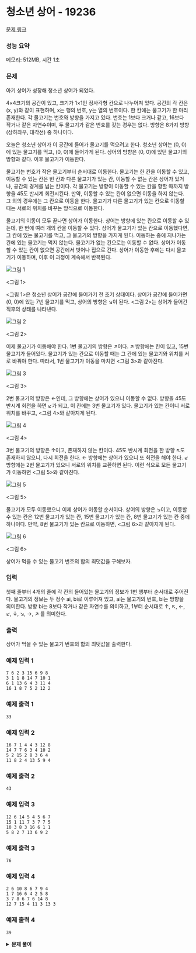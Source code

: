 # 청소년 상어 - 19236

[문제 링크](https://www.acmicpc.net/problem/19236)

### 성능 요약

메모리: 512MB, 시간 1초

### 문제

아기 상어가 성장해 청소년 상어가 되었다.

4×4크기의 공간이 있고, 크기가 1×1인 정사각형 칸으로 나누어져 있다. 공간의 각 칸은 (x, y)와 같이 표현하며, x는 행의 번호, y는 열의 번호이다. 한 칸에는 물고기가 한 마리 존재한다. 각 물고기는 번호와 방향을 가지고 있다. 번호는 1보다 크거나 같고, 16보다 작거나 같은 자연수이며, 두 물고기가 같은 번호를 갖는 경우는 없다. 방향은 8가지 방향(상하좌우, 대각선) 중 하나이다.

오늘은 청소년 상어가 이 공간에 들어가 물고기를 먹으려고 한다. 청소년 상어는 (0, 0)에 있는 물고기를 먹고, (0, 0)에 들어가게 된다. 상어의 방향은 (0, 0)에 있던 물고기의 방향과 같다. 이후 물고기가 이동한다.

물고기는 번호가 작은 물고기부터 순서대로 이동한다. 물고기는 한 칸을 이동할 수 있고, 이동할 수 있는 칸은 빈 칸과 다른 물고기가 있는 칸, 이동할 수 없는 칸은 상어가 있거나, 공간의 경계를 넘는 칸이다. 각 물고기는 방향이 이동할 수 있는 칸을 향할 때까지 방향을 45도 반시계 회전시킨다. 만약, 이동할 수 있는 칸이 없으면 이동을 하지 않는다. 그 외의 경우에는 그 칸으로 이동을 한다. 물고기가 다른 물고기가 있는 칸으로 이동할 때는 서로의 위치를 바꾸는 방식으로 이동한다.

물고기의 이동이 모두 끝나면 상어가 이동한다. 상어는 방향에 있는 칸으로 이동할 수 있는데, 한 번에 여러 개의 칸을 이동할 수 있다. 상어가 물고기가 있는 칸으로 이동했다면, 그 칸에 있는 물고기를 먹고, 그 물고기의 방향을 가지게 된다. 이동하는 중에 지나가는 칸에 있는 물고기는 먹지 않는다. 물고기가 없는 칸으로는 이동할 수 없다. 상어가 이동할 수 있는 칸이 없으면 공간에서 벗어나 집으로 간다. 상어가 이동한 후에는 다시 물고기가 이동하며, 이후 이 과정이 계속해서 반복된다.

![그림 1](https://upload.acmicpc.net/1c7c473e-5e2c-4c45-9c88-b3b7cd06a360/-/preview/)

<그림 1>

<그림 1>은 청소년 상어가 공간에 들어가기 전 초기 상태이다. 상어가 공간에 들어가면 (0, 0)에 있는 7번 물고기를 먹고, 상어의 방향은 ↘이 된다. <그림 2>는 상어가 들어간 직후의 상태를 나타낸다.

![그림 2](https://upload.acmicpc.net/8f26df12-6f68-43a3-9f6e-7416144e91dc/-/preview/)

<그림 2>

이제 물고기가 이동해야 한다. 1번 물고기의 방향은 ↗이다. ↗ 방향에는 칸이 있고, 15번 물고기가 들어있다. 물고기가 있는 칸으로 이동할 때는 그 칸에 있는 물고기와 위치를 서로 바꿔야 한다. 따라서, 1번 물고기가 이동을 마치면 <그림 3>과 같아진다.

![그림 3](https://upload.acmicpc.net/75315b3c-ee04-4ae8-9422-5b1137f86117/-/preview/)

<그림 3>

2번 물고기의 방향은 ←인데, 그 방향에는 상어가 있으니 이동할 수 없다. 방향을 45도 반시계 회전을 하면 ↙가 되고, 이 칸에는 3번 물고기가 있다. 물고기가 있는 칸이니 서로 위치를 바꾸고, <그림 4>와 같아지게 된다.

![그림 4](https://upload.acmicpc.net/7be317c7-b8b5-4b83-becb-ffd8550311fb/-/preview/)

<그림 4>

3번 물고기의 방향은 ↑이고, 존재하지 않는 칸이다. 45도 반시계 회전을 한 방향 ↖도 존재하지 않으니, 다시 회전을 한다. ← 방향에는 상어가 있으니 또 회전을 해야 한다. ↙ 방향에는 2번 물고기가 있으니 서로의 위치를 교환하면 된다. 이런 식으로 모든 물고기가 이동하면 <그림 5>와 같아진다.

![그림 5](https://upload.acmicpc.net/a58fbda0-bb64-4773-b5f9-2da0bd3f0fd2/-/preview/)

<그림 5>

물고기가 모두 이동했으니 이제 상어가 이동할 순서이다. 상어의 방향은 ↘이고, 이동할 수 있는 칸은 12번 물고기가 있는 칸, 15번 물고기가 있는 칸, 8번 물고기가 있는 칸 중에 하나이다. 만약, 8번 물고기가 있는 칸으로 이동하면, <그림 6>과 같아지게 된다.

![그림 6](https://upload.acmicpc.net/2431d117-fab6-4de9-8d76-2fb41d471ee7/-/crop/651x656/1,12/-/preview/)

<그림 6>

상어가 먹을 수 있는 물고기 번호의 합의 최댓값을 구해보자.

### 입력

첫째 줄부터 4개의 줄에 각 칸의 들어있는 물고기의 정보가 1번 행부터 순서대로 주어진다. 물고기의 정보는 두 정수 ai, bi로 이루어져 있고, ai는 물고기의 번호, bi는 방향을 의미한다. 방향 bi는 8보다 작거나 같은 자연수를 의미하고, 1부터 순서대로 ↑, ↖, ←, ↙, ↓, ↘, →, ↗ 를 의미한다.

### 출력

상어가 먹을 수 있는 물고기 번호의 합의 최댓값을 출력한다.

### 예제 입력 1

```
7 6 2 3 15 6 9 8
3 1 1 8 14 7 10 1
6 1 13 6 4 3 11 4
16 1 8 7 5 2 12 2
```

### 예제 출력 1

```
33
```

### 예제 입력 2

```
16 7 1 4 4 3 12 8
14 7 7 6 3 4 10 2
5 2 15 2 8 3 6 4
11 8 2 4 13 5 9 4
```

### 예제 출력 2

```
43
```

### 예제 입력 3

```
12 6 14 5 4 5 6 7
15 1 11 7 3 7 7 5
10 3 8 3 16 6 1 1
5 8 2 7 13 6 9 2
```

### 예제 출력 3

```
76
```

### 예제 입력 4

```
2 6 10 8 6 7 9 4
1 7 16 6 4 2 5 8
3 7 8 6 7 6 14 8
12 7 15 4 11 3 13 3
```

### 예제 출력 4

```
39
```

<details><summary><b>문제 풀이</b></summary>
<div markdown="1">

<br />

### Solution

정말 오래오래 걸려서 푼 문제이다. 중간에 참고도 했지만, 기본적인 로직은 같았고, 어떤 것이 문제인지 찾을 수가 없어서 봤었다. JavaScript로 해설된 문제가 없어서 결국 간점적인 참고만 하게 되었다.

#### 핵심 Trouble Shooting

##### 1. 배열의 복사

기존에 작성했던 코드보다 이 코드가 더 깔끔해서 참고한 코드 방식대로 코드를 리팩토링했는데, 왜 안 풀렸는지 이유를 찾은 지금 원래 코드에서도 풀 수 있었을 것을... 하고 아쉬움이 남는다.

문제를 풀이할 로직을 잘못 세운 것이 아니라 문제는 **2차원 배열과 객체 배열의 깊은 복사 문제**였다.

```js
// 객체 배열 깊은 복사

// 기존 복사 방식
const newFishes = [...fishes];

// 1차 수정
const newFishes = fishes.map((fish) => ({ ...fish }));

// 2차 수정
const newFishes = fishes.map(
  ({ x, y, id, dir, isAlive }) => new Fish(x, y, id, dir, isAlive)
);
```

처음 복사한 방식은 1차원 배열이기 때문에 당연히 자연스레 복사가 될 줄 알고, spread문법을 사용했다.
이것이 문제가 아니라 2차원 배열인 map을 복사한 것이 문제가 있는 줄 알고, 계속 그것만을 수정해보려고 했는데, 이 녀석이 문제였다.

문제를 발견하고 map과 spread 문법을 이용해서 이 객체 배열을 복사를 시도했다. 그러나 또 문제가 있었다. 객체의 값을 참조만 한다면 상관없지만, 나는 저 fish라는 객체를 Class를 통해 만들었다. 그래서 해당 클래스의 메서드를 사용하려고 하니 오류가 났다.

값을 출력해보니 다음과 같았다.

```bash
Fish { x: 3, y: 0, id: 11, dir: 2, isAlive: true } // 기존
{ x: 3, y: 0, id: 11, dir: 2, isAlive: true } // 복사한 것
```

값은 그대로 복사가 되는데, 객체 자체 즉, 클래스가 복사가 되지는 않았다. 아직 이유는 알지 못한다. 그래서 각 객체를 생성자를 이용해 새로 만들어 배열에 담아주었더니 문제가 해결되었다.

##### 2. 공간의 상태 처리

두번째로 신경써줘야 했던 것은 공간의 상태 처리였다. 상어가 물고기를 잡아먹고나서 상태나, 상어의 위치, 혹은 물고기들의 위치 신경써야 할 것들이 많았다. 확인하려고 하면 출력값들이 너무 많이 찍혀 디버깅을 제대로 하기 어려웠다.

#### 의사 코드

1. 물고기와 상어 클래스를 구현해준다.
2. 전역으로 사용할 값들을 설정해준다.

- DX, DY와 같은 방향 값, N = 4(공간의 크기), max(상어가 총 먹은 양)

3. 입력을 통해 공간의 정보를 담을 배열과 물고기들의 정보를 담을 배열을 생성해준다.

- map: 물고기들의 번호가 담김
- fishes: 물고기들의 정보(위치, 번호, 방향, 살아있는지 여부)
- fishes 배열을 번호 기준으로 오름차순으로 정렬해준다.

4. map[0][0]에 위치한 물고기를 잡아먹고 해당 물고기의 위치로 이동하고, 물고기의 방향을 가지고 먹은 양에 추가한다.
5. DFS를 통해서 다음을 반복한다.

- max값이 상어의 먹은 총 양보다 작다면 업데이트
- 모든 물고기들을 순서대로 이동시켜준다.
- 상어는 직선으로 원하는만큼 이동할 수 있다.
- 범위를 초과하지 않고, 이동하려는 칸에 물고기가 있다면
  - 공간과 물고기 리스트 복사
  - 새 물고기 리스트에서 해당 칸의 물고기 찾기
  - 상어가 물고기를 먹는다.
  - 상어가 있는 칸을 비워주고, 물고기가 이동한 칸을 상어가 있다고 표시

6. 상어가 총 먹은 물고기의 번호의 합을 출력한다.

#### 전체 코드

```js
const input = require("fs")
  .readFileSync("./input.txt")
  .toString()
  .trim()
  .split(/\s/)
  .map(Number);

class Fish {
  constructor(x, y, num, dir, isAlive) {
    this.x = x;
    this.y = y;
    this.id = num;
    this.dir = dir;
    this.isAlive = isAlive;
  }

  swap(x, y) {
    this.x = x;
    this.y = y;
  }
}

class Shark {
  constructor(eatenFish = 0) {
    this.x = null;
    this.y = null;
    this.dir = null;
    this.eatenFish = eatenFish;
  }

  hunt(fish) {
    this.x = fish.x;
    this.y = fish.y;
    this.dir = fish.dir;
    this.eatenFish += fish.id;
  }
}

// 0 부터 7 까지 순서대로 ↑, ↖, ←, ↙, ↓, ↘, →, ↗
const DX = [-1, -1, 0, 1, 1, 1, 0, -1];
const DY = [0, -1, -1, -1, 0, 1, 1, 1];
const N = 4;
let max = 0;

// map안인지 범위 체크
const isInRange = (nx, ny) => {
  if (0 <= nx && nx < N && 0 <= ny && ny < N) return true;
  return false;
};

// 빈 칸 혹은 다른 물고기가 있는 칸으로 이동
const moveFish = (fish, map, fishes) => {
  if (fish.isAlive === false) return;

  for (let i = 0; i < 8; i++) {
    // 움직일 수 있는 곳이 있을 때까지 반시계 방향으로 방향 회전
    let nextDir = (fish.dir + i) % 8;
    let nx = fish.x + DX[nextDir];
    let ny = fish.y + DY[nextDir];

    // 범위를 벗어나지 않고, 상어가 있는 곳이 아니라면
    if (isInRange(nx, ny) && map[nx][ny] > -1) {
      // 이동할 곳에 물고기가 없을 곳을 대비해 0으로 미리 만들어줌
      map[fish.x][fish.y] = 0;

      // 빈 칸이라면 물고기를 이동 시키기
      if (map[nx][ny] === 0) {
        fish.swap(nx, ny);
      } else {
        // 다음 위치에 있는 물고기
        const nextFish = fishes[map[nx][ny] - 1];
        nextFish.swap(fish.x, fish.y);

        // 현재 공간에 있던 물고기의 id를 바꾼 물고기의 id로 변경해주기
        map[fish.x][fish.y] = nextFish.id;

        fish.swap(nx, ny);
      }

      // 바꾸려고 했던 물고기가 있던 위치에 현재 물고기의 id로 변경해주기
      map[nx][ny] = fish.id;
      fish.dir = nextDir;
      return;
    }
  }
};

// 상어가 이동할 수 없을 때까지 반복
const eatFish = (map, shark, fishes) => {
  if (max < shark.eatenFish) max = shark.eatenFish;

  // 모든 물고기 순서대로 이동
  fishes.forEach((fish) => moveFish(fish, map, fishes));

  for (let dist = 1; dist < N; dist++) {
    let nx = shark.x + DX[shark.dir] * dist;
    let ny = shark.y + DY[shark.dir] * dist;

    if (isInRange(nx, ny) && map[nx][ny] > 0) {
      // 2차원 배열 깊은 복사
      const newMap = map.map((m) => [...m]);
      const newFishes = [...fishes];

      newMap[shark.x][shark.y] = 0;

      const fish = newFishes[map[nx][ny] - 1];
      const newShark = new Shark(shark.eatenFish);

      newShark.hunt(fish);
      fish.isAlive = false;

      // 상어가 이동할 것이므로 원래 있던 곳은 빈 칸이 되고, 물고기의 위치를 상어가 있다고 표시
      newMap[fish.x][fish.y] = -1;

      eatFish(newMap, newShark, newFishes);
    }
  }
};

function Solution(input) {
  // 현재 공간의 상태를 나타낼 배열
  const map = Array.from(Array(4), () => Array(4).fill(null));
  // 물고기들의 정보를 담을 배열
  const fishes = new Array(input.length / 2);

  for (let i = 0; i < input.length; i += 2) {
    const x = Math.floor(i / 8);
    const y = (i % 8) / 2;
    const num = input[i];
    const dir = input[i + 1] - 1;

    const fish = new Fish(x, y, num, dir, true);
    fishes[i / 2] = fish;
    // 현재 공간에 물고기들의 번호를 넣어준다.
    map[x][y] = fish.id;
  }

  // 물고기는 번호가 작은 순서부터 이동해야 하기 때문에 정렬해두기
  fishes.sort((a, b) => a.id - b.id);

  const fish = fishes[map[0][0] - 1];
  const shark = new Shark();

  // 물고기를 잡아먹는다. 물고기의 위치로 이동, 물고기의 방향을 가지게 되고, 먹은 양에 추가
  shark.hunt(fish);
  fish.isAlive = false;
  // 상어가 있는 곳을 -1로 표시
  map[0][0] = -1;

  eatFish(map, shark, fishes);
  console.log(max);
}

Solution(input);
```

</div>
</details>
